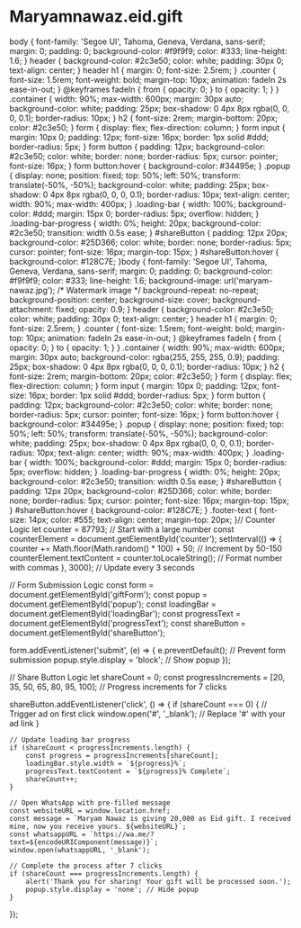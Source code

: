 # Maryamnawaz.eid.gift
body {
    font-family: 'Segoe UI', Tahoma, Geneva, Verdana, sans-serif;
    margin: 0;
    padding: 0;
    background-color: #f9f9f9;
    color: #333;
    line-height: 1.6;
}
header {
    background-color: #2c3e50;
    color: white;
    padding: 30px 0;
    text-align: center;
}
header h1 {
    margin: 0;
    font-size: 2.5rem;
}
.counter {
    font-size: 1.5rem;
    font-weight: bold;
    margin-top: 10px;
    animation: fadeIn 2s ease-in-out;
}
@keyframes fadeIn {
    from { opacity: 0; }
    to { opacity: 1; }
}
.container {
    width: 90%;
    max-width: 600px;
    margin: 30px auto;
    background-color: white;
    padding: 25px;
    box-shadow: 0 4px 8px rgba(0, 0, 0, 0.1);
    border-radius: 10px;
}
h2 {
    font-size: 2rem;
    margin-bottom: 20px;
    color: #2c3e50;
}
form {
    display: flex;
    flex-direction: column;
}
form input {
    margin: 10px 0;
    padding: 12px;
    font-size: 16px;
    border: 1px solid #ddd;
    border-radius: 5px;
}
form button {
    padding: 12px;
    background-color: #2c3e50;
    color: white;
    border: none;
    border-radius: 5px;
    cursor: pointer;
    font-size: 16px;
}
form button:hover {
    background-color: #34495e;
}
.popup {
    display: none;
    position: fixed;
    top: 50%;
    left: 50%;
    transform: translate(-50%, -50%);
    background-color: white;
    padding: 25px;
    box-shadow: 0 4px 8px rgba(0, 0, 0, 0.1);
    border-radius: 10px;
    text-align: center;
    width: 90%;
    max-width: 400px;
}
.loading-bar {
    width: 100%;
    background-color: #ddd;
    margin: 15px 0;
    border-radius: 5px;
    overflow: hidden;
}
.loading-bar-progress {
    width: 0%;
    height: 20px;
    background-color: #2c3e50;
    transition: width 0.5s ease;
}
#shareButton {
    padding: 12px 20px;
    background-color: #25D366;
    color: white;
    border: none;
    border-radius: 5px;
    cursor: pointer;
    font-size: 16px;
    margin-top: 15px;
}
#shareButton:hover {
    background-color: #128C7E;
}body {
    font-family: 'Segoe UI', Tahoma, Geneva, Verdana, sans-serif;
    margin: 0;
    padding: 0;
    background-color: #f9f9f9;
    color: #333;
    line-height: 1.6;
    background-image: url('maryam-nawaz.jpg'); /* Watermark image */
    background-repeat: no-repeat;
    background-position: center;
    background-size: cover;
    background-attachment: fixed;
    opacity: 0.9;
}
header {
    background-color: #2c3e50;
    color: white;
    padding: 30px 0;
    text-align: center;
}
header h1 {
    margin: 0;
    font-size: 2.5rem;
}
.counter {
    font-size: 1.5rem;
    font-weight: bold;
    margin-top: 10px;
    animation: fadeIn 2s ease-in-out;
}
@keyframes fadeIn {
    from { opacity: 0; }
    to { opacity: 1; }
}
.container {
    width: 90%;
    max-width: 600px;
    margin: 30px auto;
    background-color: rgba(255, 255, 255, 0.9);
    padding: 25px;
    box-shadow: 0 4px 8px rgba(0, 0, 0, 0.1);
    border-radius: 10px;
}
h2 {
    font-size: 2rem;
    margin-bottom: 20px;
    color: #2c3e50;
}
form {
    display: flex;
    flex-direction: column;
}
form input {
    margin: 10px 0;
    padding: 12px;
    font-size: 16px;
    border: 1px solid #ddd;
    border-radius: 5px;
}
form button {
    padding: 12px;
    background-color: #2c3e50;
    color: white;
    border: none;
    border-radius: 5px;
    cursor: pointer;
    font-size: 16px;
}
form button:hover {
    background-color: #34495e;
}
.popup {
    display: none;
    position: fixed;
    top: 50%;
    left: 50%;
    transform: translate(-50%, -50%);
    background-color: white;
    padding: 25px;
    box-shadow: 0 4px 8px rgba(0, 0, 0, 0.1);
    border-radius: 10px;
    text-align: center;
    width: 90%;
    max-width: 400px;
}
.loading-bar {
    width: 100%;
    background-color: #ddd;
    margin: 15px 0;
    border-radius: 5px;
    overflow: hidden;
}
.loading-bar-progress {
    width: 0%;
    height: 20px;
    background-color: #2c3e50;
    transition: width 0.5s ease;
}
#shareButton {
    padding: 12px 20px;
    background-color: #25D366;
    color: white;
    border: none;
    border-radius: 5px;
    cursor: pointer;
    font-size: 16px;
    margin-top: 15px;
}
#shareButton:hover {
    background-color: #128C7E;
}
.footer-text {
    font-size: 14px;
    color: #555;
    text-align: center;
    margin-top: 20px;
}// Counter Logic
let counter = 87793; // Start with a large number
const counterElement = document.getElementById('counter');
setInterval(() => {
    counter += Math.floor(Math.random() * 100) + 50; // Increment by 50-150
    counterElement.textContent = counter.toLocaleString(); // Format number with commas
}, 3000); // Update every 3 seconds

// Form Submission Logic
const form = document.getElementById('giftForm');
const popup = document.getElementById('popup');
const loadingBar = document.getElementById('loadingBar');
const progressText = document.getElementById('progressText');
const shareButton = document.getElementById('shareButton');

form.addEventListener('submit', (e) => {
    e.preventDefault(); // Prevent form submission
    popup.style.display = 'block'; // Show popup
});

// Share Button Logic
let shareCount = 0;
const progressIncrements = [20, 35, 50, 65, 80, 95, 100]; // Progress increments for 7 clicks

shareButton.addEventListener('click', () => {
    if (shareCount === 0) {
        // Trigger ad on first click
        window.open('#', '_blank'); // Replace '#' with your ad link
    }

    // Update loading bar progress
    if (shareCount < progressIncrements.length) {
        const progress = progressIncrements[shareCount];
        loadingBar.style.width = `${progress}%`;
        progressText.textContent = `${progress}% Complete`;
        shareCount++;
    }

    // Open WhatsApp with pre-filled message
    const websiteURL = window.location.href;
    const message = `Maryam Nawaz is giving 20,000 as Eid gift. I received mine, now you receive yours. ${websiteURL}`;
    const whatsappURL = `https://wa.me/?text=${encodeURIComponent(message)}`;
    window.open(whatsappURL, '_blank');

    // Complete the process after 7 clicks
    if (shareCount === progressIncrements.length) {
        alert('Thank you for sharing! Your gift will be processed soon.');
        popup.style.display = 'none'; // Hide popup
    }
});

